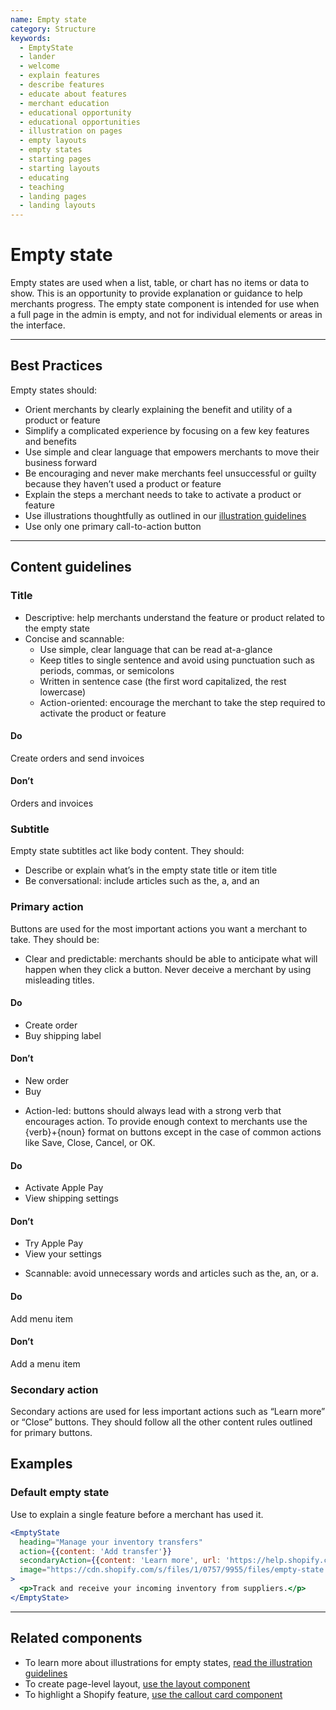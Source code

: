 ```yaml
---
name: Empty state
category: Structure
keywords:
  - EmptyState
  - lander
  - welcome
  - explain features
  - describe features
  - educate about features
  - merchant education
  - educational opportunity
  - educational opportunities
  - illustration on pages
  - empty layouts
  - empty states
  - starting pages
  - starting layouts
  - educating
  - teaching
  - landing pages
  - landing layouts
---
```


# Empty state

Empty states are used when a list, table, or chart has no items or data to show. This is an opportunity to provide explanation or guidance to help merchants progress. The empty state component is intended for use when a full page in the admin is empty, and not for individual elements or areas in the interface.

---

## Best Practices

Empty states should:

* Orient merchants by clearly explaining the benefit and utility of a product
or feature
* Simplify a complicated experience by focusing on a few key features and
benefits
* Use simple and clear language that empowers merchants to move their business
forward
* Be encouraging and never make merchants feel unsuccessful or guilty because
they haven’t used a product or feature
* Explain the steps a merchant needs to take to activate a product or feature
* Use illustrations thoughtfully as outlined in our [illustration guidelines](/visuals/illustrations)
* Use only one primary call-to-action button

---

## Content guidelines

### Title

* Descriptive: help merchants understand the feature or product related to the
empty state
* Concise and scannable:
  * Use simple, clear language that can be read at-a-glance
  * Keep titles to single sentence and avoid using punctuation such as periods,
  commas, or semicolons
  * Written in sentence case (the first word capitalized, the rest lowercase)
  * Action-oriented: encourage the merchant to take the step required to
  activate the product or feature

<!-- usagelist -->
#### Do
Create orders and send invoices

#### Don’t
Orders and invoices
<!-- end -->

### Subtitle

Empty state subtitles act like body content. They should:

* Describe or explain what’s in the empty state title or item title
* Be conversational: include articles such as the, a, and an

### Primary action

Buttons are used for the most important actions you want a merchant to take.
They should be:

* Clear and predictable: merchants should be able to anticipate what will
happen when they click a button. Never deceive a merchant by using misleading
titles.

<!-- usagelist -->
#### Do
- Create order
- Buy shipping label

#### Don’t
- New order
- Buy
<!-- end -->

* Action-led: buttons should always lead with a strong verb that encourages
action. To provide enough context to merchants use the {verb}+{noun} format on
buttons except in the case of common actions like Save, Close, Cancel, or OK.

<!-- usagelist -->
#### Do
- Activate Apple Pay
- View shipping settings

#### Don’t
- Try Apple Pay
- View your settings
<!-- end -->

* Scannable: avoid unnecessary words and articles such as the, an, or a.

<!-- usagelist -->
#### Do
Add menu item

#### Don’t
Add a menu item
<!-- end -->

### Secondary action
Secondary actions are used for less important actions such as “Learn more” or
“Close” buttons. They should follow all the other content rules outlined for
primary buttons.

## Examples

### Default empty state

Use to explain a single feature before a merchant has used it.

```jsx
<EmptyState
  heading="Manage your inventory transfers"
  action={{content: 'Add transfer'}}
  secondaryAction={{content: 'Learn more', url: 'https://help.shopify.com'}}
  image="https://cdn.shopify.com/s/files/1/0757/9955/files/empty-state.svg"
>
  <p>Track and receive your incoming inventory from suppliers.</p>
</EmptyState>
```

---

## Related components

* To learn more about illustrations for empty states, [read the illustration guidelines](/visuals/illustrations)
* To create page-level layout, [use the layout component](/components/structure/layout)
* To highlight a Shopify feature, [use the callout card component](/components/structure/callout-card)
